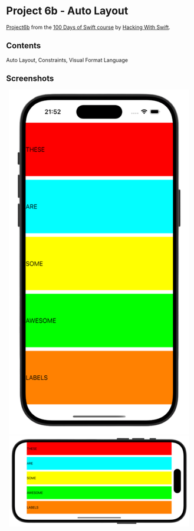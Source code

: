 # Project 6b - Auto Layout

[Project6b](https://www.hackingwithswift.com/read/6/3/auto-layout-in-code-addconstraints-with-visual-format-language) from the [100 Days of Swift course](https://www.hackingwithswift.com/100) by [Hacking With Swift](https://www.hackingwithswift.com/).

## Contents

Auto Layout, Constraints, Visual Format Language

## Screenshots

<div align="center">
  <img src="./Screenshots/one.png" alt="Main screen" width="488">
  <img src="./Screenshots/two.png" alt="Main screen2" width="488">
</div>
